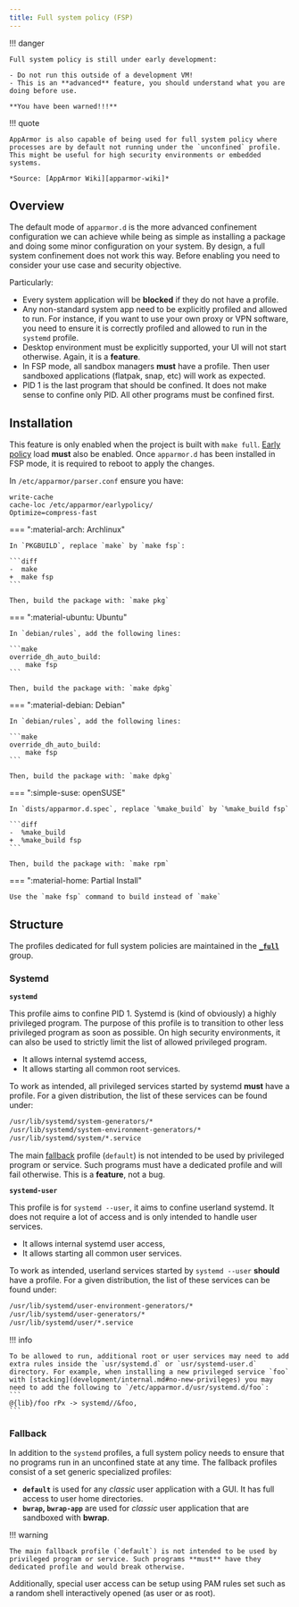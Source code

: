 ```yaml
---
title: Full system policy (FSP)
---
```


!!! danger

    Full system policy is still under early development:
    
    - Do not run this outside of a development VM! 
    - This is an **advanced** feature, you should understand what you are doing before use.

    **You have been warned!!!**

!!! quote

    AppArmor is also capable of being used for full system policy where processes are by default not running under the `unconfined` profile. This might be useful for high security environments or embedded systems.

    *Source: [AppArmor Wiki][apparmor-wiki]*


## Overview

The default mode of `apparmor.d` is the more advanced confinement configuration we can achieve while being as simple as installing a package and doing some minor configuration on your system. By design, a full system confinement does not work this way. Before enabling you need to consider your use case and security objective.

Particularly:

- Every system application will be **blocked** if they do not have a profile.
- Any non-standard system app need to be explicitly profiled and allowed to run. For instance, if you want to use your own proxy or VPN software, you need to ensure it is correctly profiled and allowed to run in the `systemd` profile.
- Desktop environment must be explicitly supported, your UI will not start otherwise. Again, it is a **feature**.
- In FSP mode, all sandbox managers **must** have a profile. Then user sandboxed applications (flatpak, snap, etc) will work as expected.
- PID 1 is the last program that should be confined. It does not make sense to confine only PID. All other programs must be confined first.



## Installation


This feature is only enabled when the project is built with `make full`. [Early policy](https://gitlab.com/apparmor/apparmor/-/wikis/AppArmorInSystemd#early-policy-loads) load **must** also be enabled. Once `apparmor.d` has been installed in FSP mode, it is required to reboot to apply the changes.

In `/etc/apparmor/parser.conf` ensure you have:
```
write-cache
cache-loc /etc/apparmor/earlypolicy/
Optimize=compress-fast
```

=== ":material-arch: Archlinux"

    In `PKGBUILD`, replace `make` by `make fsp`:

    ```diff
    -  make
    +  make fsp
    ```

    Then, build the package with: `make pkg`

=== ":material-ubuntu: Ubuntu"

    In `debian/rules`, add the following lines:

    ```make
    override_dh_auto_build:
        make fsp
    ```

    Then, build the package with: `make dpkg`

=== ":material-debian: Debian"
    
    In `debian/rules`, add the following lines:

    ```make
    override_dh_auto_build:
        make fsp
    ```

    Then, build the package with: `make dpkg`

=== ":simple-suse: openSUSE"

    In `dists/apparmor.d.spec`, replace `%make_build` by `%make_build fsp`

    ```diff
    -  %make_build
    +  %make_build fsp
    ```

    Then, build the package with: `make rpm`

=== ":material-home: Partial Install"

    Use the `make fsp` command to build instead of `make`


## Structure

The profiles dedicated for full system policies are maintained in the **[`_full`][full]** group.

### Systemd

**`systemd`**

This profile aims to confine PID 1. Systemd is (kind of obviously) a highly privileged program. The purpose of this profile is to transition to other less privileged program as soon as possible. On high security environments, it can also be used to strictly limit the list of allowed privileged program.

- It allows internal systemd access,
- It allows starting all common root services.

To work as intended, all privileged services started by systemd **must** have a profile. For a given distribution, the list of these services can be found under:
```sh
/usr/lib/systemd/system-generators/*
/usr/lib/systemd/system-environment-generators/*
/usr/lib/systemd/system/*.service
```

The main [fallback](#fallback) profile (`default`) is not intended to be used by privileged program or service. Such programs must have a dedicated profile and will fail otherwise. This is a **feature**, not a bug.

**`systemd-user`**

This profile is for `systemd --user`, it aims to confine userland systemd. It does not require a lot of access and is only intended to handle user services.

- It allows internal systemd user access,
- It allows starting all common user services.

To work as intended, userland services started by `systemd --user` **should** have a profile. For a given distribution, the list of these services can be found under:

```sh
/usr/lib/systemd/user-environment-generators/*
/usr/lib/systemd/user-generators/*
/usr/lib/systemd/user/*.service
```

!!! info

    To be allowed to run, additional root or user services may need to add extra rules inside the `usr/systemd.d` or `usr/systemd-user.d` directory. For example, when installing a new privileged service `foo` with [stacking](development/internal.md#no-new-privileges) you may need to add the following to `/etc/apparmor.d/usr/systemd.d/foo`:
    ```
    @{lib}/foo rPx -> systemd//&foo,
    ```

### Fallback

In addition to the `systemd` profiles, a full system policy needs to ensure that no programs run in an unconfined state at any time. The fallback profiles consist of a set generic specialized profiles:

- **`default`** is used for any *classic* user application with a GUI. It has full access to user home directories.
- **`bwrap`, `bwrap-app`** are used for *classic* user application that are sandboxed with **bwrap**.

!!! warning

    The main fallback profile (`default`) is not intended to be used by privileged program or service. Such programs **must** have they dedicated profile and would break otherwise.

Additionally, special user access can be setup using PAM rules set such as a random shell interactively opened (as user or as root).

[apparmor-wiki]: https://gitlab.com/apparmor/apparmor/-/wikis/FullSystemPolicy
[full]: https://github.com/roddhjav/apparmor.d/blob/main/apparmor.d/groups/_full
